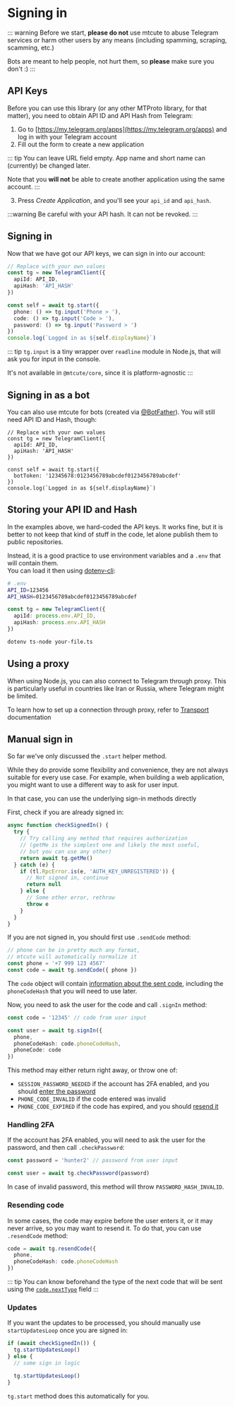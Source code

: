 # Signing in

::: warning
Before we start, **please do not** use mtcute to abuse Telegram services
or harm other users by any means (including spamming, scraping,
scamming, etc.)

Bots are meant to help people, not hurt them, so
**please** make sure you don't :)
:::


## API Keys

Before you can use this library (or any other MTProto library, for that matter),
you need to obtain API ID and API Hash from Telegram:

1. Go to [https://my.telegram.org/apps](https://my.telegram.org/apps)
   and log in with your Telegram account
2. Fill out the form to create a new application

::: tip
You can leave URL field empty.
App name and short name can (currently) be changed later.

Note that you **will not** be able to create
another application using the same account.
:::

3. Press *Create Application*, and you'll see your `api_id` and `api_hash`.

:::warning
Be careful with your API hash. It can not be revoked.
:::

## Signing in

Now that we have got our API keys, we can sign in into our account:

```ts
// Replace with your own values
const tg = new TelegramClient({
  apiId: API_ID,
  apiHash: 'API_HASH'
})

const self = await tg.start({
  phone: () => tg.input('Phone > '),
  code: () => tg.input('Code > '),
  password: () => tg.input('Password > ')
})
console.log(`Logged in as ${self.displayName}`)
```

::: tip
`tg.input` is a tiny wrapper over `readline` module in Node.js,
that will ask you for input in the console.

It's not available in `@mtcute/core`, since it is platform-agnostic
:::


## Signing in as a bot

You can also use mtcute for bots (created via [@BotFather](https://t.me/BotFather)).
You will still need API ID and Hash, though:

```ts{10}
// Replace with your own values
const tg = new TelegramClient({
  apiId: API_ID,
  apiHash: 'API_HASH'
})

const self = await tg.start({
  botToken: '12345678:0123456789abcdef0123456789abcdef'
})
console.log(`Logged in as ${self.displayName}`)
```

## Storing your API ID and Hash

In the examples above, we hard-coded the API keys. It works
fine, but it is better to not keep that kind of stuff in the code,
let alone publish them to public repositories.

Instead, it is a good practice to use environment variables
and a `.env` that will contain them.  
You can load it then using [dotenv-cli](https://npmjs.org/package/dotenv-cli):

```bash
# .env
API_ID=123456
API_HASH=0123456789abcdef0123456789abcdef
```

```ts
const tg = new TelegramClient({
  apiId: process.env.API_ID,
  apiHash: process.env.API_HASH
})
```

```bash
dotenv ts-node your-file.ts
```

## Using a proxy

When using Node.js, you can also connect to Telegram through proxy.
This is particularly useful in countries like Iran or Russia, where
Telegram might be limited.

To learn how to set up a connection through proxy,
refer to [Transport](../topics/transport.html#http-s-proxy-transport) documentation

## Manual sign in

So far we've only discussed the `.start` helper method.

While they do provide some flexibility and convenience, they are not always
suitable for every use case. For example, when building a web application,
you might want to use a different way to ask for user input.

In that case, you can use the underlying sign-in methods directly

<!-- TODO link to full example -->

First, check if you are already signed in:

```ts
async function checkSignedIn() {
  try {
    // Try calling any method that requires authorization
    // (getMe is the simplest one and likely the most useful,
    // but you can use any other)
    return await tg.getMe()
  } catch (e) {
    if (tl.RpcError.is(e, 'AUTH_KEY_UNREGISTERED')) {
      // Not signed in, continue
      return null
    } else {
      // Some other error, rethrow
      throw e
    }
  }
}
```

If you are not signed in, you should first use `.sendCode` method:

```ts
// phone can be in pretty much any format, 
// mtcute will automatically normalize it
const phone = '+7 999 123 4567'
const code = await tg.sendCode({ phone })
```

The `code` object will contain [information about the sent code](https://ref.mtcute.dev/classes/_mtcute_core.index.SentCode.html), 
including the `phoneCodeHash` that you will need to use later.

Now, you need to ask the user for the code and call `.signIn` method:

```ts
const code = '12345' // code from user input

const user = await tg.signIn({
  phone,
  phoneCodeHash: code.phoneCodeHash,
  phoneCode: code
})
```

This method may either return right away, or throw one of:
  - `SESSION_PASSWORD_NEEDED` if the account has 2FA enabled, and you should [enter the password](#handling-2fa)
  - `PHONE_CODE_INVALID` if the code entered was invalid
  - `PHONE_CODE_EXPIRED` if the code has expired, and you should [resend it](#resending-code)

### Handling 2FA

If the account has 2FA enabled, you will need to ask the user for the password, and then call `.checkPassword`:

```ts
const password = 'hunter2' // password from user input

const user = await tg.checkPassword(password)
```

In case of invalid password, this method will throw `PASSWORD_HASH_INVALID`.

### Resending code

In some cases, the code may expire before the user enters it, or it may never arrive,
so you may want to resend it. To do that, you can use `.resendCode` method:

```ts
code = await tg.resendCode({
  phone,
  phoneCodeHash: code.phoneCodeHash
})
```

::: tip
You can know beforehand the type of the next code that will be sent
using the [`code.nextType`](https://ref.mtcute.dev/classes/_mtcute_core.index.SentCode.html#nextType) field
:::

### Updates

If you want the updates to be processed, you should manually use `startUpdatesLoop` once you are signed in:

```ts
if (await checkSignedIn()) {
  tg.startUpdatesLoop()
} else {
  // some sign in logic

  tg.startUpdatesLoop()
}
```

`tg.start` method does this automatically for you.
